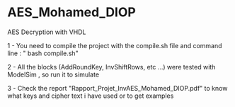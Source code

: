 # AES_Mohamed_DIOP
 AES Decryption with VHDL

1 - You need to compile the project with the compile.sh file and command line :
        " bash compile.sh"

2 - All the blocks (AddRoundKey, InvShiftRows, etc ...) were tested with ModelSim , so run it to simulate

3 - Check the report "Rapport_Projet_InvAES_Mohamed_DIOP.pdf" to know what keys and cipher text i have used or to get examples


